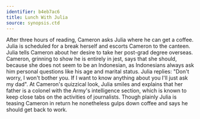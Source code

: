 ```yaml
---
identifier: b4eb7ac6
title: Lunch With Julia
source: synopsis.ctd 
---
```

After three hours of reading, Cameron asks Julia where he can get a
coffee. Julia is scheduled for a break herself and escorts Cameron to
the canteen. Julia tells Cameron about her desire to take her post-grad
degree overseas. Cameron, grinning to show he is entirely in jest, says
that she should, because she does not seem to be an Indonesian, as
Indonesians always ask him personal questions like his age and marital
status. Julia replies: "Don't worry, I won't bother you. If I want to
know anything about you I'll just ask my dad". At Cameron's quizzical
look, Julia smiles and explains that her father is a colonel with the
Army's intelligence section, which is known to keep close tabs on the
activities of journalists. Though plainly Julia is teasing Cameron in
return he nonetheless gulps down coffee and says he should get back to
work.
